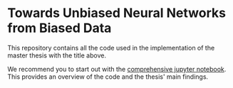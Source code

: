 # Towards Unbiased Neural Networks from Biased Data

This repository contains all the code used in the implementation of the master thesis with the title above.

We recommend you to start out with the [comprehensive jupyter notebook](https://github.com/lucasfldmn/twrds_unbiased_anns/blob/main/comprehensive_notebook.ipynb). This provides an overview of the code and the thesis' main findings. 
